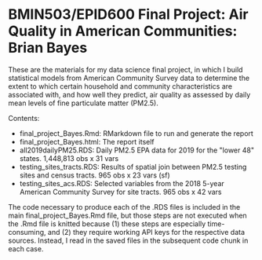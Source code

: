 # BMIN503/EPID600 Final Project: Air Quality in American Communities: Brian Bayes

These are the materials for my data science final project, in which I build statistical models from American Community Survey data to determine the extent to which certain household and community characteristics are associated with, and how well they predict, air quality as assessed by daily mean levels of fine particulate matter (PM2.5).

Contents: 

* final_project_Bayes.Rmd:  RMarkdown file to run and generate the report
* final_project_Bayes.html: The report itself
* all2019dailyPM25.RDS:     Daily PM2.5 EPA data for 2019 for the "lower 48" states. 1,448,813 obs x 31 vars
* testing_sites_tracts.RDS: Results of spatial join between PM2.5 testing sites and census tracts. 965 obs x 23 vars (sf)
* testing_sites_acs.RDS:    Selected variables from the 2018 5-year American Community Survey for site tracts. 965 obs x 42 vars

The code necessary to produce each of the .RDS files is included in the main final_project_Bayes.Rmd file, but those steps are not executed when the .Rmd file is knitted because (1) these steps are especially time-consuming, and (2) they require working API keys for the respective data sources. Instead, I read in the saved files in the subsequent code chunk in each case. 
